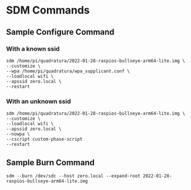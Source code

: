 
# SDM Commands

## Sample Configure Command

### With a known ssid
```
sdm /home/pi/quadratura/2022-01-28-raspios-bullseye-arm64-lite.img \
--customize \
--wpa /home/pi/quadratura/wpa_supplicant.conf \
--loadlocal wifi \
--apssid zero.local \
--restart
```
### With an unknown ssid

```
sdm /home/pi/quadratura/2022-01-28-raspios-bullseye-arm64-lite.img \
--customize \
--loadlocal wifi \
--apssid zero.local \
--nowpa \
--cscript custom-phase-script
--restart
```

## Sample Burn Command
`sdm --burn /dev/sdc --host zero.local --expand-root 2022-01-28-raspios-bullseye-arm64-lite.img `

